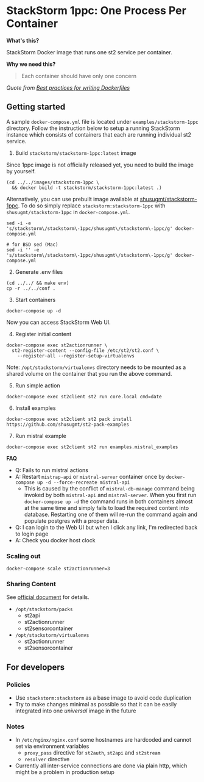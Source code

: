 # StackStorm 1ppc: One Process Per Container

**What's this?**

StackStorm Docker image that runs one st2 service per container.

**Why we need this?**

> Each container should have only one concern

*Quote from [Best practices for writing Dockerfiles](https://docs.docker.com/engine/userguide/eng-image/dockerfile_best-practices/)*

## Getting started

A sample `docker-compose.yml` file is located under `examples/stackstorm-1ppc` directory. Follow the instruction below to setup a running StackStorm instance which consists of containers that each are running individual st2 service.

1. Build `stackstorm/stackstorm-1ppc:latest` image

Since 1ppc image is not officially released yet, you need to build the image by yourself.

```
(cd ../../images/stackstorm-1ppc \
  && docker build -t stackstorm/stackstorm-1ppc:latest .)
```

Alternatively, you can use prebuilt image available at [shusugmt/stackstorm-1ppc](https://hub.docker.com/r/shusugmt/stackstorm-1ppc/). To do so simply replace `stackstorm:stackstorm-1ppc` with `shusugmt/stackstorm-1ppc` in `docker-compose.yml`.

```
sed -i -e 's/stackstorm\/stackstorm\-1ppc/shusugmt\/stackstorm\-1ppc/g' docker-compose.yml

# for BSD sed (Mac)
sed -i '' -e 's/stackstorm\/stackstorm\-1ppc/shusugmt\/stackstorm\-1ppc/g' docker-compose.yml
```

2. Generate .env files

```
(cd ../../ && make env)
cp -r ../../conf .
```

3. Start containers

```
docker-compose up -d
```

Now you can access StackStorm Web UI.

4. Register initial content

```
docker-compose exec st2actionrunner \
  st2-register-content --config-file /etc/st2/st2.conf \
    --register-all --register-setup-virtualenvs
```

Note: `/opt/stackstorm/virtualenvs` directory needs to be mounted as a shared volume on the container that you run the above command.

5. Run simple action

```
docker-compose exec st2client st2 run core.local cmd=date
```

6. Install examples

```
docker-compose exec st2client st2 pack install https://github.com/shusugmt/st2-pack-examples
```

7. Run mistral example

```
docker-compose exec st2client st2 run examples.mistral_examples
```


**FAQ**

- Q: Fails to run mistral actions
- A: Restart `mistrap-api` or `mistral-server` container once by `docker-compose up -d --force-recreate mistral-api`
    - This is caused by the conflict of `mistral-db-manage` command being invoked by both `mistral-api` and `mistral-server`. When you first run `docker-compose up -d` the command runs in both containers almost at the same time and simply fails to load the required content into database. Restarting one of them will re-run the command again and populate postgres with a proper data.
- Q: I can login to the Web UI but when I click any link, I'm redirected back to login page
- A: Check you docker host clock

### Scaling out

```
docker-compose scale st2actionrunner=3
```

### Sharing Content

See [official document](https://docs.stackstorm.com/reference/ha.html#sharing-content) for details.

- `/opt/stackstorm/packs`
    - st2api
    - st2actionrunner
    - st2sensorcontainer
- `/opt/stackstorm/virtualenvs`
    - st2actionrunner
    - st2sensorcontainer

## For developers

### Policies

- Use `stackstorm:stackstorm` as a base image to avoid code duplication
- Try to make changes minimal as possible so that it can be easily integrated into one *universal* image in the future

### Notes

- In `/etc/nginx/nginx.conf` some hostnames are hardcoded and cannot set via environment variables
    - `proxy_pass` directive for `st2auth`, `st2api` and `st2stream`
    - `resolver` directive
- Currently all inter-service connections are done via plain http, which might be a problem in production setup
